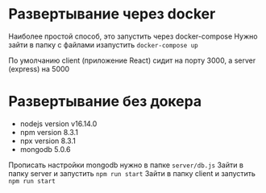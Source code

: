 # Развертывание через docker

Наиболее простой способ, это запустить через docker-compose
Нужно зайти в папку с файлами изапустить `docker-compose up`

По умолчанию client (приложение React) сидит на порту 3000, а server (express) на 5000

# Развертывание без докера

* nodejs version v16.14.0
* npm version 8.3.1
* npx version 8.3.1
* mongodb 5.0.6

Прописать настройки mongodb нужно в папке `server/db.js`
Зайти в папку server и запустить `npm run start`
Зайти в папку client и запустить `npm run start`
